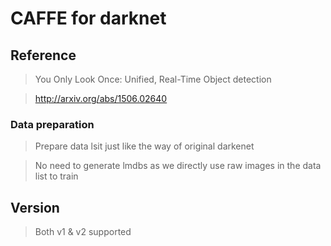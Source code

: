 # CAFFE for darknet

## Reference

> You Only Look Once: Unified, Real-Time Object detection

> http://arxiv.org/abs/1506.02640


### Data preparation
> Prepare data lsit just like the way of original darkenet

> No need to generate lmdbs as we directly use raw images in the data list to train


## Version
> Both v1 & v2 supported
